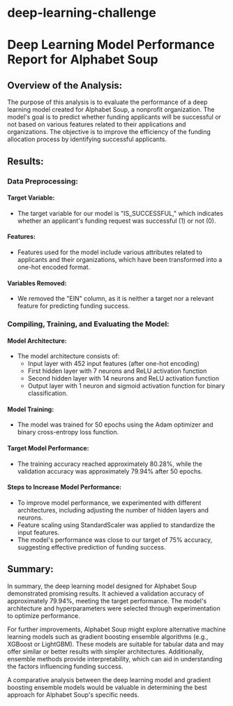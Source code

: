 # deep-learning-challenge
# Deep Learning Model Performance Report for Alphabet Soup

## Overview of the Analysis:

The purpose of this analysis is to evaluate the performance of a deep learning model created for Alphabet Soup, a nonprofit organization. The model's goal is to predict whether funding applicants will be successful or not based on various features related to their applications and organizations. The objective is to improve the efficiency of the funding allocation process by identifying successful applicants.

## Results:

### Data Preprocessing:

#### Target Variable:
- The target variable for our model is "IS_SUCCESSFUL," which indicates whether an applicant's funding request was successful (1) or not (0).

#### Features:
- Features used for the model include various attributes related to applicants and their organizations, which have been transformed into a one-hot encoded format.

#### Variables Removed:
- We removed the "EIN" column, as it is neither a target nor a relevant feature for predicting funding success.

### Compiling, Training, and Evaluating the Model:

#### Model Architecture:
- The model architecture consists of:
  - Input layer with 452 input features (after one-hot encoding)
  - First hidden layer with 7 neurons and ReLU activation function
  - Second hidden layer with 14 neurons and ReLU activation function
  - Output layer with 1 neuron and sigmoid activation function for binary classification.

#### Model Training:
- The model was trained for 50 epochs using the Adam optimizer and binary cross-entropy loss function.

#### Target Model Performance:
- The training accuracy reached approximately 80.28%, while the validation accuracy was approximately 79.94% after 50 epochs.

#### Steps to Increase Model Performance:
- To improve model performance, we experimented with different architectures, including adjusting the number of hidden layers and neurons.
- Feature scaling using StandardScaler was applied to standardize the input features.
- The model's performance was close to our target of 75% accuracy, suggesting effective prediction of funding success.

## Summary:

In summary, the deep learning model designed for Alphabet Soup demonstrated promising results. It achieved a validation accuracy of approximately 79.94%, meeting the target performance. The model's architecture and hyperparameters were selected through experimentation to optimize performance.

For further improvements, Alphabet Soup might explore alternative machine learning models such as gradient boosting ensemble algorithms (e.g., XGBoost or LightGBM). These models are suitable for tabular data and may offer similar or better results with simpler architectures. Additionally, ensemble methods provide interpretability, which can aid in understanding the factors influencing funding success.

A comparative analysis between the deep learning model and gradient boosting ensemble models would be valuable in determining the best approach for Alphabet Soup's specific needs.
